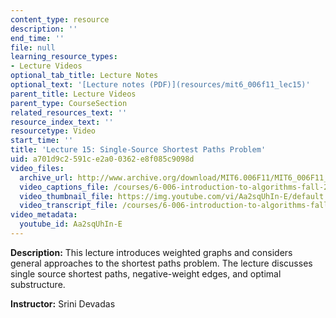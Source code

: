 ```yaml
---
content_type: resource
description: ''
end_time: ''
file: null
learning_resource_types:
- Lecture Videos
optional_tab_title: Lecture Notes
optional_text: '[Lecture notes (PDF)](resources/mit6_006f11_lec15)'
parent_title: Lecture Videos
parent_type: CourseSection
related_resources_text: ''
resource_index_text: ''
resourcetype: Video
start_time: ''
title: 'Lecture 15: Single-Source Shortest Paths Problem'
uid: a701d9c2-591c-e2a0-0362-e8f085c9098d
video_files:
  archive_url: http://www.archive.org/download/MIT6.006F11/MIT6_006F11_lec15_300k.mp4
  video_captions_file: /courses/6-006-introduction-to-algorithms-fall-2011/b46cc500f9ec5ee6ac52c0c1f57906e9_Aa2sqUhIn-E.vtt
  video_thumbnail_file: https://img.youtube.com/vi/Aa2sqUhIn-E/default.jpg
  video_transcript_file: /courses/6-006-introduction-to-algorithms-fall-2011/73887b2d26c8de25a7b4d121c938c6a0_Aa2sqUhIn-E.pdf
video_metadata:
  youtube_id: Aa2sqUhIn-E
---
```


**Description:** This lecture introduces weighted graphs and considers general approaches to the shortest paths problem. The lecture discusses single source shortest paths, negative-weight edges, and optimal substructure.

**Instructor:** Srini Devadas